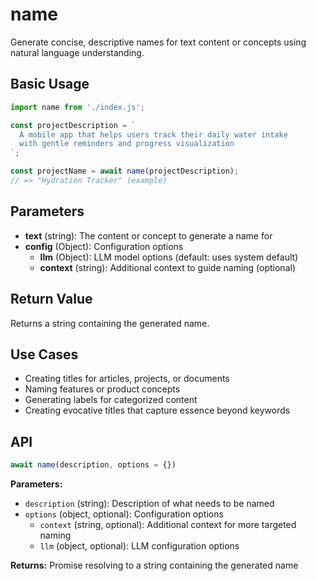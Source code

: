 # name

Generate concise, descriptive names for text content or concepts using natural language understanding.

## Basic Usage

```javascript
import name from './index.js';

const projectDescription = `
  A mobile app that helps users track their daily water intake 
  with gentle reminders and progress visualization
`;

const projectName = await name(projectDescription);
// => "Hydration Tracker" (example)
```

## Parameters

- **text** (string): The content or concept to generate a name for
- **config** (Object): Configuration options
  - **llm** (Object): LLM model options (default: uses system default)
  - **context** (string): Additional context to guide naming (optional)

## Return Value

Returns a string containing the generated name.

## Use Cases

- Creating titles for articles, projects, or documents
- Naming features or product concepts
- Generating labels for categorized content
- Creating evocative titles that capture essence beyond keywords

## API

```javascript
await name(description, options = {})
```

**Parameters:**
- `description` (string): Description of what needs to be named
- `options` (object, optional): Configuration options
  - `context` (string, optional): Additional context for more targeted naming
  - `llm` (object, optional): LLM configuration options

**Returns:** Promise resolving to a string containing the generated name
